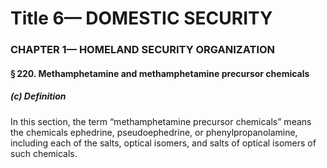 
# Title 6— DOMESTIC SECURITY
### CHAPTER 1— HOMELAND SECURITY ORGANIZATION
#### § 220. Methamphetamine and methamphetamine precursor chemicals
##### (c) Definition

In this section, the term “methamphetamine precursor chemicals” means the chemicals ephedrine, pseudoephedrine, or phenylpropanolamine, including each of the salts, optical isomers, and salts of optical isomers of such chemicals.
